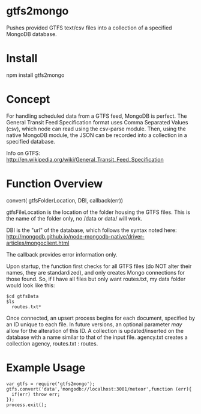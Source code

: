 gtfs2mongo
==========

Pushes provided GTFS text/csv files into a collection of a specified MongoDB database.

Install
===
npm install gtfs2mongo

Concept
===

For handling scheduled data from a GTFS feed, MongoDB is perfect. The General Transit Feed Specification format uses Comma Separated Values (csv), which node can read using the csv-parse module. Then, using the native MongoDB module, the JSON can be recorded into a collection in a specified database. 

Info on GTFS: http://en.wikipedia.org/wiki/General_Transit_Feed_Specification

Function Overview
========

convert( gtfsFolderLocation, DBI, callback(err))

gtfsFileLocation is the location of the folder housing the GTFS files. This is the name of the folder only, no /data or data/ will work.

DBI is the "url" of the database, which follows the syntax noted here: http://mongodb.github.io/node-mongodb-native/driver-articles/mongoclient.html

The callback provides error information only.

Upon startup, the function first checks for all GTFS files (do NOT alter their names, they are standardized), and only creates Mongo connections for those found. So, if I have all files but only want routes.txt, my data folder would look like this:

````
$cd gtfsData
$ls
  routes.txt*
````

Once connected, an upsert process begins for each document, specified by an ID unique to each file. In future versions, an optional parameter *may* allow for the alteration of this ID. A collection is updated/inserted on the database with a name similar to that of the input file. agency.txt creates a collection agency, routes.txt : routes. 

Example Usage
========

````
var gtfs = require('gtfs2mongo');
gtfs.convert('data','mongodb://localhost:3001/meteor',function (err){
  if(err) throw err;
});
process.exit();
````
